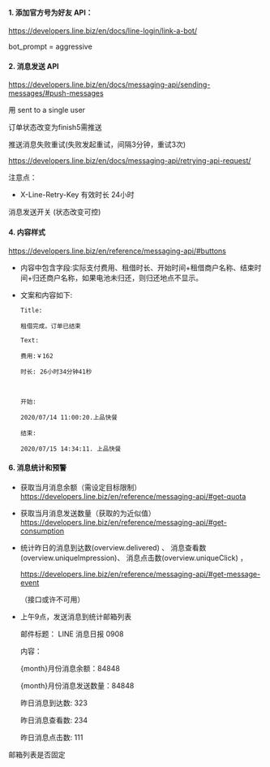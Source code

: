 #### 1. 添加官方号为好友 API：

https://developers.line.biz/en/docs/line-login/link-a-bot/

bot_prompt = aggressive





#### 2. 消息发送 API

 https://developers.line.biz/en/docs/messaging-api/sending-messages/#push-messages

用 sent to a single user

订单状态改变为finish5需推送





推送消息失败重试(失败发起重试，间隔3分钟，重试3次)

https://developers.line.biz/en/docs/messaging-api/retrying-api-request/

注意点： 

- X-Line-Retry-Key  有效时长 24小时



消息发送开关 (状态改变可控)





#### 4. 内容样式 

https://developers.line.biz/en/reference/messaging-api/#buttons

- 内容中包含字段:实际支付费用、租借时长、开始时间+租借商户名称、结束时间+归还商户名称，如果电池未归还，则归还地点不显示。

- 文案和内容如下:

  ```
  Title:
  
  租借完成，订单已结束
  
  Text:
  
  费用:￥162
  
  时长: 26小时34分钟41秒
  
  
  
  开始:
  
  2020/07/14 11:00:20.上品快餐
  
  结束:
  
  2020/07/15 14:34:11. 上品快餐
  
  ```

  

  

#### 6. 消息统计和预警

- 获取当月消息余额（需设定目标限制）    https://developers.line.biz/en/reference/messaging-api/#get-quota

- 获取当月消息发送数量（获取的为近似值）     https://developers.line.biz/en/reference/messaging-api/#get-consumption

- 统计昨日的消息到达数(overview.delivered) 、 消息查看数(overview.uniquelmpression)、 消息点击数(overview.uniqueClick) ，

   https://developers.line.biz/en/reference/messaging-api/#get-message-event

   （接口或许不可用）

- 上午9点，发送消息到统计邮箱列表

  邮件标题： LINE 消息日报 0908

  内容：

  {month}月份消息余额：84848

  {month}月份消息发送数量：84848

  昨日消息到达数: 323

  昨日消息查看数: 234

  昨日消息点击数: 111

邮箱列表是否固定

